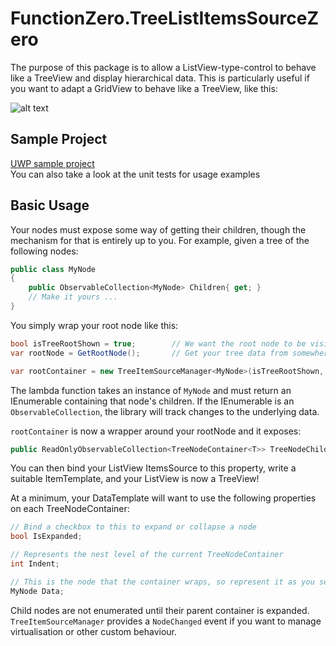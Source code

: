 ﻿# FunctionZero.TreeListItemsSourceZero

The purpose of this package is to allow a ListView-type-control to behave like a TreeView and display hierarchical data.
This is particularly useful if you want to adapt a GridView to behave like a TreeView, like this:
  
![alt text](https://raw.githubusercontent.com/Keflon/FunctionZero.UWP.TreeGridViewZero/master/SampleTreeGrid.png "TreeGridView")

## Sample Project
[UWP sample project](https://github.com/Keflon/FunctionZero.UWP.TreeGridViewZero "FunctionZero.UWP.TreeGridViewZero")  
You can also take a look at the unit tests for usage examples

## Basic Usage

Your nodes must expose some way of getting their children, though the mechanism for that is entirely up to you. 
For example, given a tree of the following nodes:
```csharp
public class MyNode
{
    public ObservableCollection<MyNode> Children{ get; }
    // Make it yours ...
}
```

You simply wrap your root node like this:

```csharp
bool isTreeRootShown = true;        // We want the root node to be visible in our tree
var rootNode = GetRootNode();       // Get your tree data from somewhere

var rootContainer = new TreeItemSourceManager<MyNode>(isTreeRootShown, rootNode, (node) => node.Children);
``` 
The lambda function takes an instance of `MyNode` and must return an IEnumerable<MyNode> containing that node's children. 
If the IEnumerable is an `ObservableCollection`, the library will track changes to the underlying data. 

`rootContainer` is now a wrapper around your rootNode and it exposes:
```csharp
public ReadOnlyObservableCollection<TreeNodeContainer<T>> TreeNodeChildren { get; }
```
You can then bind your ListView ItemsSource to this property, write a suitable ItemTemplate, and your ListView is now a TreeView!

At a minimum, your DataTemplate will want to use the following properties on each TreeNodeContainer:
```csharp
// Bind a checkbox to this to expand or collapse a node
bool IsExpanded;

// Represents the nest level of the current TreeNodeContainer
int Indent;

// This is the node that the container wraps, so represent it as you see fit
MyNode Data;
```
Child nodes are not enumerated until their parent container is expanded. `TreeItemSourceManager` provides
a `NodeChanged` event if you want to manage virtualisation or other custom behaviour.
